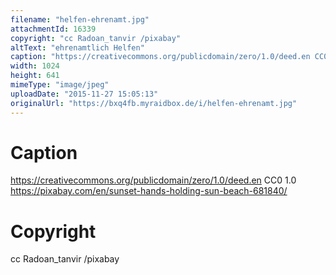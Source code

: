 ```yaml
---
filename: "helfen-ehrenamt.jpg"
attachmentId: 16339
copyright: "cc Radoan_tanvir /pixabay"
altText: "ehrenamtlich Helfen"
caption: "https://creativecommons.org/publicdomain/zero/1.0/deed.en CC0 1.0 https://pixabay.com/en/sunset-hands-holding-sun-beach-681840/"
width: 1024
height: 641
mimeType: "image/jpeg"
uploadDate: "2015-11-27 15:05:13"
originalUrl: "https://bxq4fb.myraidbox.de/i/helfen-ehrenamt.jpg"
---
```


# Caption

https://creativecommons.org/publicdomain/zero/1.0/deed.en CC0 1.0 https://pixabay.com/en/sunset-hands-holding-sun-beach-681840/

# Copyright

cc Radoan_tanvir /pixabay
